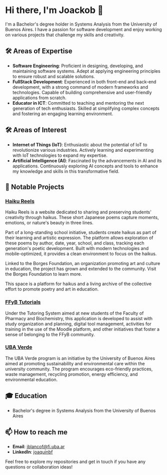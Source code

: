 # Hi there, I'm Joackob 👋

I'm a Bachelor's degree holder in Systems Analysis from the University of Buenos Aires. I have a passion for software development and enjoy working on various projects that challenge my skills and creativity.

## 🛠️ Areas of Expertise

- **Software Engineering**: Proficient in designing, developing, and maintaining software systems. Adept at applying engineering principles to ensure robust and scalable solutions.
- **FullStack Development**: Experienced in both front-end and back-end development, with a strong command of modern frameworks and technologies. Capable of building comprehensive and user-friendly applications from scratch.
- **Educator in ICT**: Committed to teaching and mentoring the next generation of tech enthusiasts. Skilled at simplifying complex concepts and fostering an engaging learning environment.

## 🛠️ Areas of Interest

- **Internet of Things (IoT)**: Enthusiastic about the potential of IoT to revolutionize various industries. Actively learning and experimenting with IoT technologies to expand my expertise.
- **Artificial Intelligence (AI)**: Fascinated by the advancements in AI and its applications. Continuously exploring AI concepts and tools to enhance my knowledge and skills in this transformative field.

## 🔭 Notable Projects

### [Haiku Reels](https://github.com/joackob/haiku-reels-astro)

Haiku Reels is a website dedicated to sharing and preserving students' creativity through haikus. These short Japanese poems capture moments, emotions, or nature's beauty in three lines.

Part of a long-standing school initiative, students create haikus as part of their learning and artistic expression. The platform allows exploration of these poems by author, date, year, school, and class, tracking each generation's poetic development. Built with modern technologies and mobile-optimized, it provides a clean environment to focus on the haikus.

Linked to the Borges Foundation, an organization promoting art and culture in education, the project has grown and extended to the community. Visit the Borges Foundation to learn more.

This space is a platform for haikus and a living archive of the collective effort to promote poetry and art in education.

### [FFyB Tutorials](https://github.com/joackob/ffyb-ingresantes-web)

Under the Tutoring System aimed at new students of the Faculty of Pharmacy and Biochemistry, this application is developed to assist with study organization and planning, digital tool management, activities for training in the use of the Moodle platform, and other initiatives that foster a sense of belonging to the FFyB community.

### [UBA Verde](https://github.com/joackob/uba-verde)

The UBA Verde program is an initiative by the University of Buenos Aires aimed at promoting sustainability and environmental care within the university community. The program encourages eco-friendly practices, waste management, recycling promotion, energy efficiency, and environmental education.

## 🎓 Education
- Bachelor's degree in Systems Analysis from the University of Buenos Aires

## 📫 How to reach me

- **Email**: [jblancof@fi.uba.ar](mailto:jblancof@fi.uba.ar)
- **LinkedIn**: [joaquinbf](https://www.linkedin.com/in/joaquinbf/)

Feel free to explore my repositories and get in touch if you have any questions or collaboration ideas!
